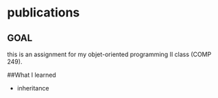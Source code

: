 # publications
## GOAL 
 this is an assignment for my objet-oriented programming II class (COMP 249).
 
 ##What I learned
 - inheritance
